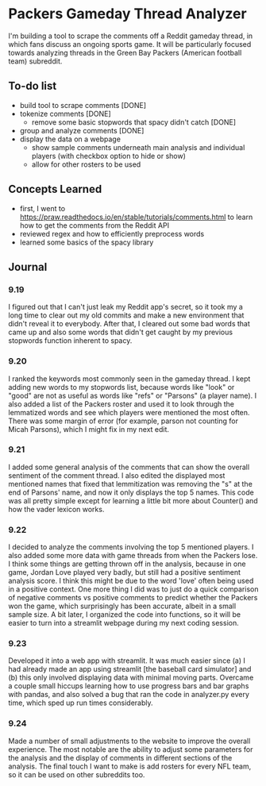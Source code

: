 # Packers Gameday Thread Analyzer
I'm building a tool to scrape the comments off a Reddit gameday thread, in which fans discuss an ongoing sports game. It will be particularly focused towards analyzing threads in the Green Bay Packers (American football team) subreddit.

## To-do list
- build tool to scrape comments [DONE]
- tokenize comments [DONE]
    - remove some basic stopwords that spacy didn't catch [DONE]
- group and analyze comments [DONE]
- display the data on a webpage
    - show sample comments underneath main analysis and individual players (with checkbox option to hide or show)
    - allow for other rosters to be used

## Concepts Learned
- first, I went to https://praw.readthedocs.io/en/stable/tutorials/comments.html to learn how to get the comments from the Reddit API
- reviewed regex and how to efficiently preprocess words
- learned some basics of the spacy library

## Journal
### 9.19
I figured out that I can't just leak my Reddit app's secret, so it took my a long time to clear out my old commits and make a new environment that didn't reveal it to everybody. After that, I cleared out some bad words that came up and also some words that didn't get caught by my previous stopwords function inherent to spacy.

### 9.20
I ranked the keywords most commonly seen in the gameday thread. I kept adding new words to my stopwords list, because words like "look" or "good" are not as useful as words like "refs" or "Parsons" (a player name). I also added a list of the Packers roster and used it to look through the lemmatized words and see which players were mentioned the most often. There was some margin of error (for example, parson not counting for Micah Parsons), which I might fix in my next edit.

### 9.21
I added some general analysis of the comments that can show the overall sentiment of the comment thread. I also edited the displayed most mentioned names that fixed that lemmitization was removing the "s" at the end of Parsons' name, and now it only displays the top 5 names. This code was all pretty simple except for learning a little bit more about Counter() and how the vader lexicon works.

### 9.22
I decided to analyze the comments involving the top 5 mentioned players. I also added some more data with game threads from when the Packers lose. I think some things are getting thrown off in the analysis, because in one game, Jordan Love played very badly, but still had a positive sentiment analysis score. I think this might be due to the word 'love' often being used in a positive context. One more thing I did was to just do a quick comparison of negative comments vs positive comments to predict whether the Packers won the game, which surprisingly has been accurate, albeit in a small sample size.
A bit later, I organized the code into functions, so it will be easier to turn into a streamlit webpage during my next coding session.

### 9.23
Developed it into a web app with streamlit. It was much easier since (a) I had already made an app using streamlit [the baseball card simulator] and (b) this only involved displaying data with minimal moving parts. Overcame a couple small hiccups learning how to use progress bars and bar graphs with pandas, and also solved a bug that ran the code in analyzer.py every time, which sped up run times considerably.

### 9.24
Made a number of small adjustments to the website to improve the overall experience. The most notable are the ability to adjust some parameters for the analysis and the display of comments in different sections of the analysis. The final touch I want to make is add rosters for every NFL team, so it can be used on other subreddits too.